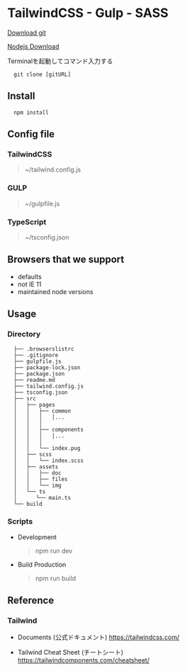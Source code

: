 # TailwindCSS - Gulp - SASS

[Download git]([https://](https://git-scm.com/downloads))

[Nodejs Download]([https://](https://nodejs.org/en/download))

Terminalを起動してコマンド入力する

```bash:
  git clone [gitURL]
```

## Install

```cmd:
  npm install
```

## Config file

### TailwindCSS

> ~/tailwind.config.js

### GULP

> ~/gulpfile.js

### TypeScript

> ~/tsconfig.json

## Browsers that we support

- defaults
- not IE 11
- maintained node versions

## Usage

### Directory

```code
  ├── .browserslistrc
  ├── .gitignore
  ├── gulpfile.js
  ├── package-lock.json
  ├── package.json
  ├── readme.md
  ├── tailwind.config.js
  ├── tsconfig.json
  ├── src
  │   ├── pages
  │   │   ├── common
  │   │   │   │...
  │   │   │
  │   │   ├── components
  │   │   │   │...
  │   │   │
  │   │   └── index.pug
  │   ├── scss
  │   │   └── index.scss
  │   ├── assets
  │   │   ├── doc
  │   │   ├── files
  │   │   └── img
  │   └── ts
  │      └── main.ts
  └── build
```

### Scripts

- Development

  > npm run dev

- Build Production

  > npm run build

## Reference

### Tailwind

- Documents (公式ドキュメント)
  <https://tailwindcss.com/>

- Tailwind Cheat Sheet (チートシート)
  <https://tailwindcomponents.com/cheatsheet/>

